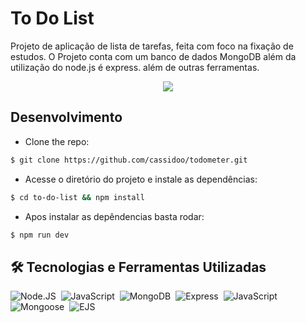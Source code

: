 
# To Do List

Projeto de aplicação de lista de tarefas, feita com foco na fixação de estudos. O Projeto conta com um banco de dados MongoDB além da utilização do node.js é express. além de outras ferramentas.<br>

<div style="text-align: center;">
        <img src="https://media0.giphy.com/media/v1.Y2lkPTc5MGI3NjExMDdsMG54NXFjZWVsM3pmcm40NjJucW05NTJuMjE2NTIzeTB6NjRrbiZlcD12MV9pbnRlcm5hbF9naWZfYnlfaWQmY3Q9Zw/kBqzePfUImX3i9drKk/giphy.webp"/>
</div>

## Desenvolvimento

- Clone the repo:

```bash
$ git clone https://github.com/cassidoo/todometer.git
```

- Acesse o diretório do projeto e instale as dependências:

```bash
$ cd to-do-list && npm install
```

- Apos instalar as depêndencias basta rodar:

```bash
$ npm run dev
```


## 🛠️ Tecnologias e Ferramentas Utilizadas


![Node.JS](https://img.shields.io/badge/-Node.JS-0D1117?style=for-the-badge&logo=node.js&labelColor=0D1117&textColor=0D1117)&nbsp;
![JavaScript](https://img.shields.io/badge/-JavaScript-0D1117?style=for-the-badge&logo=javascript&labelColor=0D1117&textColor=0D1117)&nbsp;
![MongoDB](https://img.shields.io/badge/-MongoDB-0D1117?style=for-the-badge&logo=mongodb&labelColor=0D1117&textColor=0D1117)&nbsp;
![Express](https://img.shields.io/badge/-Express-0D1117?style=for-the-badge&logo=express&labelColor=0D1117&textColor=0D1117)&nbsp;
![JavaScript](https://img.shields.io/badge/-JavaScript-0D1117?style=for-the-badge&logo=javascript&labelColor=0D1117&textColor=0D1117)&nbsp;
![Mongoose](https://img.shields.io/badge/-Mongoose-0D1117?style=for-the-badge&logo=mongoose&labelColor=0D1117&textColor=0D1117)&nbsp;
![EJS](https://img.shields.io/badge/-EJS-0D1117?style=for-the-badge&logo=ejs&labelColor=0D1117&textColor=0D1117)&nbsp;

